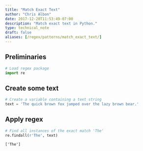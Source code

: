 ```yaml
---
title: "Match Exact Text"
author: "Chris Albon"
date: 2017-12-20T11:53:49-07:00
description: "Match exact text in Python."
type: technical_note
draft: false
aliases: [/regex/patterns/match_exact_text/]
---
```

## Preliminaries


```python
# Load regex package
import re
```

## Create some text


```python
# Create a variable containing a text string
text = 'The quick brown fox jumped over the lazy brown bear.'
```

## Apply regex


```python
# Find all instances of the exact match 'The'
re.findall(r'The', text)
```




    ['The']


